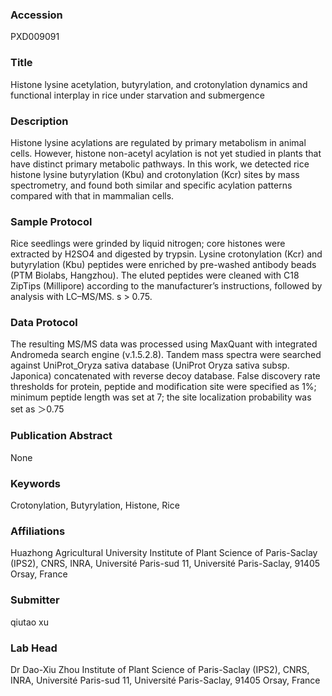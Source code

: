 ### Accession
PXD009091

### Title
Histone lysine acetylation, butyrylation, and crotonylation dynamics and functional interplay in rice under starvation and submergence

### Description
Histone lysine acylations are regulated by primary metabolism in animal cells. However, histone non-acetyl acylation is not yet studied in plants that have distinct primary metabolic pathways. In this work, we detected rice histone lysine butyrylation (Kbu) and crotonylation (Kcr) sites by mass spectrometry, and found both similar and specific acylation patterns compared with that in mammalian cells.

### Sample Protocol
Rice seedlings were grinded by liquid nitrogen; core histones were extracted by H2SO4 and digested by trypsin. Lysine crotonylation (Kcr) and butyrylation (Kbu) peptides were enriched by pre-washed antibody beads (PTM Biolabs, Hangzhou). The eluted peptides were cleaned with C18 ZipTips (Millipore) according to the manufacturer’s instructions, followed by analysis with LC–MS/MS. s > 0.75.

### Data Protocol
The resulting MS/MS data was processed using MaxQuant with integrated Andromeda search engine (v.1.5.2.8). Tandem mass spectra were searched against UniProt_Oryza sativa database (UniProt Oryza sativa subsp. Japonica) concatenated with reverse decoy database. False discovery rate thresholds for protein, peptide and modification site were specified as 1%; minimum peptide length was set at 7; the site localization probability was set as ＞0.75

### Publication Abstract
None

### Keywords
Crotonylation, Butyrylation, Histone, Rice

### Affiliations
Huazhong Agricultural University
Institute of Plant Science of Paris-Saclay (IPS2), CNRS, INRA, Université Paris-sud 11, Université Paris-Saclay, 91405 Orsay, France

### Submitter
qiutao xu

### Lab Head
Dr Dao-Xiu Zhou
Institute of Plant Science of Paris-Saclay (IPS2), CNRS, INRA, Université Paris-sud 11, Université Paris-Saclay, 91405 Orsay, France


